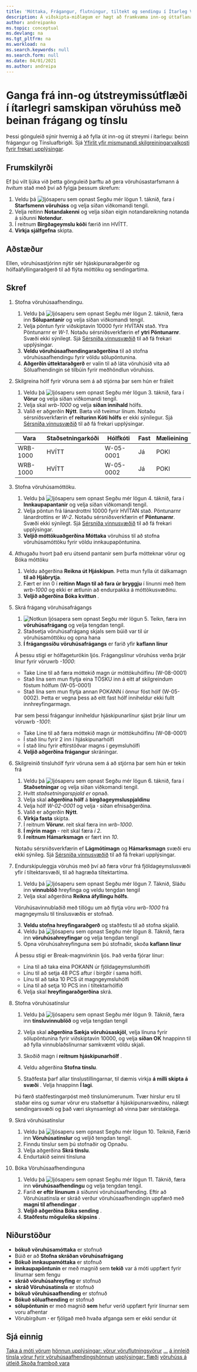 ```yaml
---
title: 'Móttaka, Frágangur, flutningur, tiltekt og sendingu í Ítarleg Vöruhúsakerfi með beinar tínslur og frágang'
description: Á viðskipta-miðlægum er hægt að framkvæma inn-og úttaflana á mismunandi hátt eftir því hversu flókið það er í vöruhúsinu.
author: andreipanko
ms.topic: conceptual
ms.devlang: na
ms.tgt_pltfrm: na
ms.workload: na
ms.search.keywords: null
ms.search.form: null
ms.date: 04/01/2021
ms.author: andreipa
---
```


# Ganga frá inn-og útstreymissútflæði í ítarlegri samskipan vöruhúss með beinan frágang og tínslu

Þessi gönguleið sýnir hvernig á að fylla út inn-og út streymi í ítarlegu: beinn frágangur og Tínsluafbrigði. Sjá  [Yfirlit yfir mismunandi skilgreiningarvalkosti fyrir frekari upplýsingar](../../design-details-warehouse-management.md#overview-of-different-configuration-options).

## Frumskilyrði  
Ef þú vilt ljúka við þetta gönguleið þarftu að gera vöruhúsastarfsmann á  *hvítum*  stað með því að fylgja þessum skrefum:  
1. Veldu þá  ![ljósaperu sem opnast Segðu mér lögun 1.](../../media/ui-search/search_small.png "Segðu mér hvað þú vilt gera") táknið, fara í **Starfsmenn vöruhúss** og velja síðan viðkomandi tengil.  
2. Velja reitinn **Notandakenni** og velja síðan eigin notandareikning notanda á síðunni **Notendur**.  
3. Í reitnum **Birgðageymslu kóði** færið inn HVÍTT.  
4.  **Virkja sjálfgefna**  skipta.


## Aðstæður  
Ellen, vöruhúsastjórinn nýtir sér hjáskipunaraðgerðir og hólfaáfyllingaraðgerð til að flýta móttöku og sendingartíma.  

## Skref

1. Stofna vöruhúsaafhendingu.  

    1. Veldu þá  ![ljósaperu sem opnast Segðu mér lögun 2.](../../media/ui-search/search_small.png "Segðu mér hvað þú vilt gera") táknið, færa inn **Sölupantanir** og velja síðan viðkomandi tengil.  
    2. Velja pöntun fyrir viðskiptavin 10000 fyrir HVÍTAN stað. Ytra Pöntunarnr er  *W-1*. Notaðu sérsniðsverkfærin ef  **ytri Pöntunarnr**. Svæði ekki sýnilegt. Sjá  [Sérsníða vinnusvæðið](../../ui-personalization-user.md) til að fá frekari upplýsingar.
    3.  **Veldu vöruhúsaafhendingaraðgerðina**  til að stofna vöruhúsaafhendingu fyrir völdu sölupöntunina.
    4.   **Aðgerðin úttektaraðgerð**  er valin til að láta vöruhúsið vita að Söluafhendingin sé tilbúin fyrir meðhöndlun vöruhúss.  

2. Skilgreina hólf fyrir vöruna sem á að stjórna þar sem hún er fráleit 

    1.  Veldu þá  ![ljósaperu sem opnast Segðu mér lögun 3.](../../media/ui-search/search_small.png "Segðu mér hvað þú vilt gera") táknið, fara í **Vörur** og velja síðan viðkomandi tengil.  
    2.  Velja skal  *wrb-1000*  og velja  **síðan innihald**  hólfs.  
    3.  Valið er aðgerðin **Nýtt**. Bæta við tveimur línum. Notaðu sérsniðsverkfærin ef  **reiturinn Kóti hólfs**  er ekki sýnilegur. Sjá  [Sérsníða vinnusvæðið](../../ui-personalization-user.md) til að fá frekari upplýsingar. 
    
    |Vara|Staðsetningarkóði|Hólfkóti|Fast|Mælieining|
    |----------|----------|---------|---|------|  
    |WRB-1000|HVÍTT|W-05-0001|Já|POKI|  
    |WRB-1000|HVÍTT|W-05-0002|Já|POKI|

3. Stofna vöruhúsamóttöku.  

    1. Veldu þá  ![ljósaperu sem opnast Segðu mér lögun 4.](../../media/ui-search/search_small.png "Segðu mér hvað þú vilt gera") táknið, fara í **Innkaupapantanir** og velja síðan viðkomandi tengil.  
    2. Velja pöntun frá lánardrottni 10000 fyrir HVÍTAN stað. Pöntunarnr lánardrottins er  *W-2*. Notaðu sérsniðsverkfærin ef  **Pöntunarnr**. Svæði ekki sýnilegt. Sjá  [Sérsníða vinnusvæðið](../../ui-personalization-user.md) til að fá frekari upplýsingar.
    3.  **Veljið móttökuaðgerðina Móttaka**  vöruhúss til að stofna vöruhúsamóttöku fyrir völdu innkaupapöntunina.


4. Athugaðu hvort það eru útsend pantanir sem þurfa mótteknar vörur og Bóka móttöku
    1. Veldu aðgerðina **Reikna út Hjáskipun**. Þetta mun fylla út dálkamagn  **til að Hjábrytja**.
    2. Fært er inn 0 í  **reitinn Magn til að fara úr bryggju**  í línunni með Item  *wrb-1000*  og ekki er ætlunin að endurpakka á móttökusvæðinu.
    3.  **Veljið aðgerðina Bóka kvittun** .

5. Skrá frágang vöruhúsafrágangs
    1.  ![Notkun ljósapera sem opnast Segðu mér lögun 5](../../media/ui-search/search_small.png "Segðu mér hvað þú vilt gera"). Teikn, færa inn  **vöruhúsafrágang**  og velja tengdan tengil.
    2. Staðsetja vöruhúsafrágang skjals sem búið var til úr vöruhúsamóttöku og opna hana
    3.  **Í frágangssíðu vöruhúsafrágangs**  er farið yfir  **kaflann línur** 

    Á þessu stigi er hólfageturökin ljós. Frágangslínur vöruhúss verða þrjár línur fyrir vöruwrb  *-1000*:
    - Take Line til að færa móttekið magn úr móttökuhólfinu (W-08-0001)
    - Stað lína sem mun flytja eina TÖSKU inn á eitt af skilgreindum föstum hólfum (W-05-0001)
    - Stað lína sem mun flytja annan POKANN í önnur föst hólf (W-05-0002). Þetta er vegna þess að eitt fast hólf inniheldur ekki fullt innhreyfingarmagn.

    Þar sem þessi frágangur inniheldur hjáskipunarlínur sjást þrjár línur um vöruwrb  *-1001*:
    -  Take Line til að færa móttekið magn úr móttökuhólfinu (W-08-0001)
    -  Í stað línu fyrir 2 inn í hjáskipunarhólfi
    -  Í stað línu fyrir eftirstöðvar magns í geymsluhólfi

    4.  **Veljið aðgerðina frágangur**  skráningar.


6. Skilgreinið tínsluhólf fyrir vöruna sem á að stjórna þar sem hún er tekin frá 

    1.  Veldu þá  ![ljósaperu sem opnast Segðu mér lögun 6.](../../media/ui-search/search_small.png "Segðu mér hvað þú vilt gera") táknið, fara í **Staðsetningar** og velja síðan viðkomandi tengil.  
    2.  Hvítt  *staðsetningarspjald er*  opnað.  
    3.  Velja skal  **aðgerðina hólf**  á  **birgðageymsluspjaldinu**
    4.  Velja hólf  *W-02-0001* og velja  **·**  síðan efnisaðgerðina.  
    5.  Valið er aðgerðin **Nýtt**.  
    6.   **Virkja fasta**  skipta.  
    7.  Í reitnum  **Vörunr.**  reit skal færa inn  *wrb-1000*. 
    8.   **Í mýrin magn**  - reit skal færa  *í 2*. 
    9.   **Í reitnum Hámarksmagn**  er fært inn  *10*. 

    Notaðu sérsniðsverkfærin ef  **Lágmótímagn**  og  **Hámarksmagn**  svæði eru ekki sýnileg. Sjá  [Sérsníða vinnusvæðið](../../ui-personalization-user.md) til að fá frekari upplýsingar. 

7. Endurskipuleggja vöruhús með því að færa vörur frá fjöldageymslusvæði yfir í tiltektarsvæði, til að hagræða tiltektartíma.

    1. Veldu þá  ![ljósaperu sem opnast Segðu mér lögun 7.](../../media/ui-search/search_small.png "Segðu mér hvað þú vilt gera") Táknið, Sláðu inn  **vinnublöð**  hreyfinga og veldu tengdan tengil
    2. Velja skal aðgerðina **Reikna áfyllingu hólfs**. 

    Vöruhúsavinnublaðið með tillögu um að flytja vöru  *wrb-1000*  frá magngeymslu til tínslusvæðis er stofnað.

    3.  **Veldu stofna hreyfingaraðgerð**  og staðfestu til að stofna skjalið.
    4.  Veldu þá  ![ljósaperu sem opnast Segðu mér lögun 8](../../media/ui-search/search_small.png "Segðu mér hvað þú vilt gera"). Táknið, færa inn  **vöruhúsahreyfingar**  og velja tengdan tengil
    5.  Opna vöruhúsahreyfinguna sem þú stofnaðir, skoða  **kaflann línur** 

     Á þessu stigi er Break-magnvirknin ljós. Það verða fjórar línur:
    - Lína til að taka eina POKANN úr fjöldageymslumhólfi
    - Línu til að setja 48 PCS aftur í birgðir í sama hólfi. 
    - Línu til að taka 10 PCS út magngeymsluhólfi
    - Lína til að setja 10 PCS inn í tiltektarhólfið

    6.  Velja skal  **hreyfingaraðgerðina**  skrá.

8. Stofna vöruhúsatínslur

    1. Veldu þá  ![ljósaperu sem opnast Segðu mér lögun 9](../../media/ui-search/search_small.png "Segðu mér hvað þú vilt gera"). Táknið, færa inn  **tínsluvinnublöð**  og velja tengdan tengil
    2. Velja skal  **aðgerðina Sækja vöruhúsaskjöl**, velja línuna fyrir sölupöntunina fyrir viðskiptavin 10000, og velja  **síðan OK**  hnappinn til að fylla vinnublaðslínurnar samkvæmt völdu skjali.

    3. Skoðið magn í  **reitnum hjáskipunarhólf** . 

    4. Veldu aðgerðina **Stofna tínslu**.
    5. Staðfesta þarf allar tínslustillingarnar, til dæmis virkja  **á milli skipta á svæði** . Velja hnappinn **Í lagi**.
    
    Þú færð staðfestingarpóst með tínslunúmerunum. Tvær hirslur eru til staðar eins og sumar vörur eru staðsettar á hjáskipunarsvæðinu, nálægt sendingarsvæði og það væri skynsamlegt að vinna þær sérstaklega.

9.  Skrá vöruhúsatínslur
    1. Veldu þá  ![ljósaperu sem opnast Segðu mér lögun 10](../../media/ui-search/search_small.png "Segðu mér hvað þú vilt gera"). Teiknið, Færið inn  **Vöruhúsatínslur**  og veljið tengdan tengil.
    2. Finndu tínslur sem þú stofnaðir og Opnaðu.
    3. Velja aðgerðina **Skrá tínslu**.
    4. Endurtakið seinni tínsluna

10. Bóka Vöruhúsaafhendinguna
    
    1. Veldu þá  ![ljósaperu sem opnast Segðu mér lögun 11](../../media/ui-search/search_small.png "Segðu mér hvað þú vilt gera"). Táknið, færa inn  **vöruhúsaafhendingu**  og velja tengdan tengil.
    2. Farið  **er eftir línunum**  á síðunni vöruhúsaafhending. Eftir að Vöruhúsatínsla er skráð verður vöruhúsaafhendingin uppfærð með  **magni til afhendingar** .
    3.  **Veljið aðgerðina Bóka sending** .
    4.  **Staðfestu möguleika skipsins** .


## Niðurstöður
-  **bókuð vöruhúsamóttaka**  er stofnuð
- Búið er að  **Stofna skráðan vöruhúsafrágang**     
-  **Bókuð innkaupamóttaka**  er stofnuð    
-  **innkaupapöntunin**  er með magnið sem  **tekið**  var á móti uppfært fyrir línurnar sem fengu
-  **skráð vöruhúsahreyfing**  er stofnuð
-  **skráð Vöruhúsatínsla**  er stofnuð
-  **bókuð vöruhúsaafhending**  er stofnuð
-  **Bókuð söluafhending**  er stofnuð
-  **sölupöntunin**  er með magnið  **sem**  hefur verið uppfært fyrir línurnar sem voru afhentar
- Vörubirgðum  **·**  er fjölgað með hvaða afganga sem er ekki sendur út



## Sjá einnig
[Taka á móti vörum](../../warehouse-how-receive-items.md) 
[hönnun upplýsingar: vörur vöruflutningsvörur](../../design-details-inbound-warehouse-flow.md) 
[...](../../warehouse-how-ship-items.md) 
[á innleið tínsla vörur fyrir vöruhúsaafhendingshönnun](../../warehouse-how-to-pick-items-for-warehouse-shipment.md) 
[upplýsingar: flæði](../../design-details-outbound-warehouse-flow.md) 
[vöruhúss á útleið Skoða framboð vara](../../inventory-how-availability-overview.md) 
